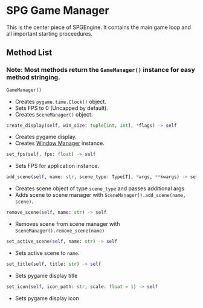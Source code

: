# SPG Game Manager

This is the center piece of SPGEngine. It contains the main game loop 
and all important starting proceedures.

## Method List

### Note: Most methods return the `GameManager()` instance for easy method stringing.

```python
GameManager()
```
- Creates `pygame.time.Clock()` object.
- Sets FPS to 0 (Uncapped by default).
- Creates `SceneManager()` object.

```python
create_display(self, win_size: tuple[int, int], *flags) -> self
```
- Creates pygame display.
- Creates [Window Manager](./windowmanager.md) instance.

```python
set_fps(self, fps: float) -> self
```
- Sets FPS for application instance.

```python
add_scene(self, name: str, scene_type: Type[T], *args, **kwargs) -> self
```
- Creates scene object of type `scene_type` and passes additional args
- Adds scene to scene manager with `SceneManager().add_scene(name, scene)`.

```python
remove_scene(self, name: str) -> self
```
- Removes scene from scene manager with `SceneManager().remove_scene(name)`

```python
set_active_scene(self, name: str) -> self
```
- Sets active scene to `name`.


```py
set_title(self, title: str) -> self
```
- Sets pygame display title

```py
set_icon(self, icon_path: str, scale: float = 1) -> self
```
- Sets pygame display icon
